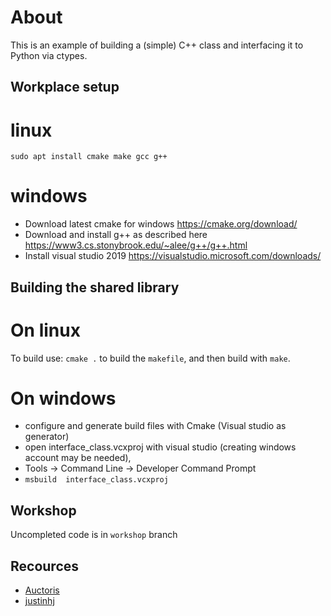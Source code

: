 # About

This is an example of building a (simple) C++ class and interfacing it to Python via ctypes.

## Workplace setup
# linux
`sudo apt install cmake make gcc g++`

# windows

  - Download latest cmake for windows https://cmake.org/download/
  - Download and install g++ as described here https://www3.cs.stonybrook.edu/~alee/g++/g++.html
  - Install visual studio 2019 https://visualstudio.microsoft.com/downloads/  

## Building the shared library

# On linux
To build use:
`cmake .` to build the `makefile`, and then build with `make`.

# On windows
- configure and generate build files with Cmake (Visual studio as generator)
- open interface_class.vcxproj with visual studio (creating windows account may be needed),
- Tools -> Command Line -> Developer Command Prompt 
 - `msbuild  interface_class.vcxproj`

## Workshop

Uncompleted code is in `workshop` branch

## Recources

* [Auctoris](https://github.com/Auctoris/ctypes_demo)
* [justinhj](https://github.com/justinhj/astar-algorithm-cpp)

